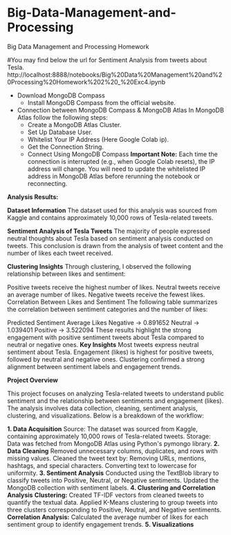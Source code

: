 # Big-Data-Management-and-Processing
Big Data Management and Processing Homework 

#You may find below the url for Sentiment Analysis from tweets about Tesla. 
http://localhost:8888/notebooks/Big%20Data%20Management%20and%20Processing%20Homework%202%20_%20Exc4.ipynb

- Download MongoDB Compass
    - Install MongoDB Compass from the official website.
- Connection between MongoDB Compass & MongoDB Atlas
  In MongoDB Atlas follow the following steps:
    - Create a MongoDB Atlas Cluster.
    - Set Up Database User.
    - Whitelist Your IP Address (Here Google Colab ip).
    - Get the Connection String.
    - Connect Using MongoDB Compass
**Important Note:**
Each time the connection is interrupted (e.g., when Google Colab resets), the IP address will change.
You will need to update the whitelisted IP address in MongoDB Atlas before rerunning the notebook or reconnecting.


**Analysis Results:**

**Dataset Information**
The dataset used for this analysis was sourced from Kaggle and contains approximately 10,000 rows of Tesla-related tweets.

**Sentiment Analysis of Tesla Tweets**
The majority of people expressed neutral thoughts about Tesla based on sentiment analysis conducted on tweets. This conclusion is drawn from the analysis of tweet content and the number of likes each tweet received.

**Clustering Insights**
Through clustering, I observed the following relationship between likes and sentiment:

Positive tweets receive the highest number of likes.
Neutral tweets receive an average number of likes.
Negative tweets receive the fewest likes.
Correlation Between Likes and Sentiment
The following table summarizes the correlation between sentiment categories and the number of likes:

Predicted Sentiment	Average Likes
Negative ->	0.891652
Neutral	-> 1.039401
Positive -> 3.522094
These results highlight the strong engagement with positive sentiment tweets about Tesla compared to neutral or negative ones.
**Key Insights**
Most tweets express neutral sentiment about Tesla.
Engagement (likes) is highest for positive tweets, followed by neutral and negative ones.
Clustering confirmed a strong alignment between sentiment labels and engagement trends.

**Project Overview**

This project focuses on analyzing Tesla-related tweets to understand public sentiment and the relationship between sentiments and engagement (likes). The analysis involves data collection, cleaning, sentiment analysis, clustering, and visualizations. Below is a breakdown of the workflow:

**1. Data Acquisition**
Source: The dataset was sourced from Kaggle, containing approximately 10,000 rows of Tesla-related tweets.
Storage: Data was fetched from MongoDB Atlas using Python's pymongo library.
**2. Data Cleaning**
Removed unnecessary columns, duplicates, and rows with missing values.
Cleaned the tweet text by:
Removing URLs, mentions, hashtags, and special characters.
Converting text to lowercase for uniformity.
**3. Sentiment Analysis**
Conducted using the TextBlob library to classify tweets into Positive, Neutral, or Negative sentiments.
Updated the MongoDB collection with sentiment labels.
**4. Clustering and Correlation Analysis**
**Clustering:**
Created TF-IDF vectors from cleaned tweets to quantify the textual data.
Applied K-Means clustering to group tweets into three clusters corresponding to Positive, Neutral, and Negative sentiments.
**Correlation Analysis:**
Calculated the average number of likes for each sentiment group to identify engagement trends.
**5. Visualizations**
